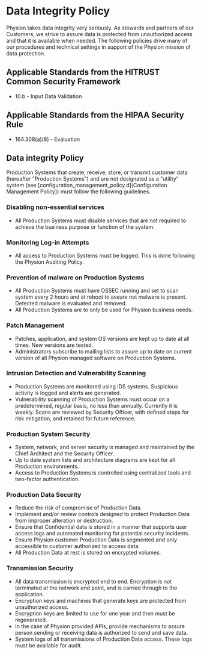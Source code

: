 # Data Integrity Policy

Physion takes data integrity very seriously. As stewards and partners of our Customers, we strive to assure data is protected from unauthorized access and that it is available when needed. The following policies drive many of our procedures and technical settings in support of the Physion mission of data protection.

## Applicable Standards from the HITRUST Common Security Framework

* 10.b - Input Data Validation

## Applicable Standards from the HIPAA Security Rule

* 164.308(a)(8) - Evaluation

## Data integrity Policy

Production Systems that create, receive, store, or transmit customer data (hereafter "Production Systems") and are not designated as a "utility" system (see [configuration_management_policy.d](Configuration Management Policy)) must follow the following guidelines.

### Disabling non-essential services

* All Production Systems must disable services that are not required to achieve the business purpose or function of the system.

### Monitoring Log-in Attempts

* All access to Production Systems must be logged. This is done following the Physion Auditing Policy.

### Prevention of malware on Production Systems

* All Production Systems must have OSSEC running and set to scan system every 2 hours and at reboot to assure not malware is present. Detected malware is evaluated and removed.
* All Production Systems are to only be used for Physion business needs.

### Patch Management

* Patches, application, and system OS versions are kept up to date at all times. New versions are tested.
* Administrators subscribe to mailing lists to assure up to date on current version of all Physion managed software on Production Systems.

### Intrusion Detection and Vulnerability Scanning

* Production Systems are monitored using IDS systems. Suspicious activity is logged and alerts are generated.
* Vulnerability scanning of Production Systems must occur on a predetermined, regular basis, no less than annually. Currently it is weekly. Scans are reviewed by Security Officer, with defined steps for risk mitigation, and retained for future reference.

### Production System Security

* System, network, and server security is managed and maintained by the Chief Architect and the Security Officer. <!-- CTO => VP of Engineering -->
* Up to date system lists and architecture diagrams are kept for all Production environments.
* Access to Production Systems is controlled using centralized tools and two-factor authentication.

### Production Data Security

* Reduce the risk of compromise of Production Data.
* Implement and/or review controls designed to protect Production Data from improper alteration or destruction.
* Ensure that Confidential data is stored in a manner that supports user access logs and automated monitoring for potential security incidents.
* Ensure Physion customer Production Data is segmented and only accessible to customer authorized to access data.
* All Production Data at rest is stored on encrypted volumes.

### Transmission Security

* All data transmission is encrypted end to end. Encryption is not terminated at the network end point, and is carried through to the application.
* Encryption keys and machines that generate keys are protected from unauthorized access.
* Encryption keys are limited to use for one year and then must be regenerated.
* In the case of Physion provided APIs, provide mechanisms to assure person sending or receiving data is authorized to send and save data.
* System logs of all transmissions of Production Data access. These logs must be available for audit.
